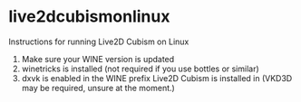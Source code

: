 # live2dcubismonlinux
Instructions for running Live2D Cubism on Linux

1. Make sure your WINE version is updated
2. winetricks is installed (not required if you use bottles or similar)
3. dxvk is enabled in the WINE prefix Live2D Cubism is installed in (VKD3D may be required, unsure at the moment.)
